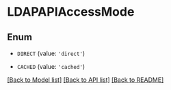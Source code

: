 # LDAPAPIAccessMode


## Enum

* `DIRECT` (value: `'direct'`)

* `CACHED` (value: `'cached'`)

[[Back to Model list]](../README.md#documentation-for-models) [[Back to API list]](../README.md#documentation-for-api-endpoints) [[Back to README]](../README.md)


